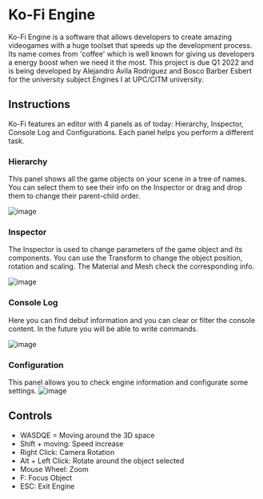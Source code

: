# Ko-Fi Engine
Ko-Fi Engine is a software that allows developers to create amazing videogames with a huge toolset that speeds up the development process. Its name comes from 'coffee' which is well known for giving us developers a energy boost when we need it the most. This project is due Q1 2022 and is being developed by Alejandro Ávila Rodríguez and Bosco Barber Esbert for the university subject Engines I at UPC/CITM university.

## Instructions
Ko-Fi features an editor with 4 panels as of today: Hierarchy, Inspector, Console Log and Configurations. Each panel helps you perform a different task.

### Hierarchy
This panel shows all the game objects on your scene in a tree of names. You can select them to see their info on the Inspector or drag and drop them to change their parent-child order.

![image](https://user-images.githubusercontent.com/46872250/140808781-c9aaf7d7-93ed-4a1d-a470-cdc022a7bed0.png)

### Inspector
The Inspector is used to change parameters of the game object and its components. You can use the Transform to change the object position, rotation and scaling. The Material and Mesh check the corresponding info.

![image](https://user-images.githubusercontent.com/46872250/140808880-7cfd0ee3-0efb-4b7c-8a0b-f2d8fd44afe9.png)

### Console Log
Here you can find debuf information and you can clear or filter the console content. In the future you will be able to write commands.

![image](https://user-images.githubusercontent.com/46872250/140809019-ef19627a-9637-4f42-9b6f-deffc3415067.png)

### Configuration
This panel allows you to check engine information and configurate some settings.
![image](https://user-images.githubusercontent.com/46872250/140809174-0107c7be-972a-48c9-8e2e-4f723aab7485.png)

## Controls
- WASDQE = Moving around the 3D space
- Shift + moving: Speed increase
- Right Click: Camera Rotation
- Alt + Left Click: Rotate around the object selected
- Mouse Wheel: Zoom
- F: Focus Object
- ESC: Exit Engine
